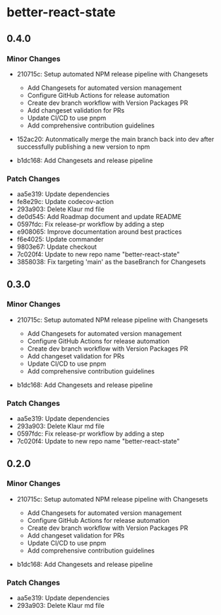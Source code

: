 # better-react-state

## 0.4.0

### Minor Changes

- 210715c: Setup automated NPM release pipeline with Changesets
  - Add Changesets for automated version management
  - Configure GitHub Actions for release automation
  - Create dev branch workflow with Version Packages PR
  - Add changeset validation for PRs
  - Update CI/CD to use pnpm
  - Add comprehensive contribution guidelines

- 152ac20: Autonmatically merge the main branch back into dev after successfully publishing a new version to npm
- b1dc168: Add Changesets and release pipeline

### Patch Changes

- aa5e319: Update dependencies
- fe8e29c: Update codecov-action
- 293a903: Delete Klaur md file
- de0d545: Add Roadmap document and update README
- 0597fdc: Fix release-pr workflow by adding a step
- e908065: Improve documentation around best practices
- f6e4025: Update commander
- 9803e67: Update checkout
- 7c020f4: Update to new repo name "better-react-state"
- 3858038: Fix targeting 'main' as the baseBranch for Changesets

## 0.3.0

### Minor Changes

- 210715c: Setup automated NPM release pipeline with Changesets
  - Add Changesets for automated version management
  - Configure GitHub Actions for release automation
  - Create dev branch workflow with Version Packages PR
  - Add changeset validation for PRs
  - Update CI/CD to use pnpm
  - Add comprehensive contribution guidelines

- b1dc168: Add Changesets and release pipeline

### Patch Changes

- aa5e319: Update dependencies
- 293a903: Delete Klaur md file
- 0597fdc: Fix release-pr workflow by adding a step
- 7c020f4: Update to new repo name "better-react-state"

## 0.2.0

### Minor Changes

- 210715c: Setup automated NPM release pipeline with Changesets
  - Add Changesets for automated version management
  - Configure GitHub Actions for release automation
  - Create dev branch workflow with Version Packages PR
  - Add changeset validation for PRs
  - Update CI/CD to use pnpm
  - Add comprehensive contribution guidelines

- b1dc168: Add Changesets and release pipeline

### Patch Changes

- aa5e319: Update dependencies
- 293a903: Delete Klaur md file
